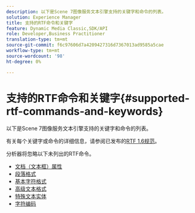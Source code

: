 ```yaml
---
description: 以下是Scene 7图像服务文本引擎支持的关键字和命令的列表。
solution: Experience Manager
title: 支持的RTF命令和关键字
feature: Dynamic Media Classic,SDK/API
role: Developer,Business Practitioner
translation-type: tm+mt
source-git-commit: f6c97606d7a4209427316d7367013ad9585a5cae
workflow-type: tm+mt
source-wordcount: '98'
ht-degree: 0%

---
```



# 支持的RTF命令和关键字{#supported-rtf-commands-and-keywords}

以下是Scene 7图像服务文本引擎支持的关键字和命令的列表。

有关每个关键字或命令的详细信息，请参阅已发布的[RTF 1.6规范](http://msdn.microsoft.com/en-us/library/aa140277%28v=office.10%29.aspx)。

分析器将忽略以下未列出的RTF命令。

* [文档（文本框）属性](r-document-text-box-properties.md)
* [段落格式](r-paragraph-formatting.md)
* [基本字符格式](r-basic-character-formatting.md)
* [高级文本格式](r-advanced-text-formatting.md)
* [特殊文本实体](r-special-text-entities.md)
* [字符编码](r-is-http-character-encoding.md)
